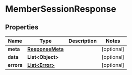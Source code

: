 

# MemberSessionResponse


## Properties

Name | Type | Description | Notes
------------ | ------------- | ------------- | -------------
**meta** | [**ResponseMeta**](ResponseMeta.md) |  |  [optional]
**data** | **List&lt;Object&gt;** |  |  [optional]
**errors** | [**List&lt;Error&gt;**](Error.md) |  |  [optional]



